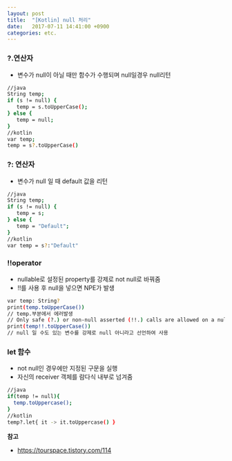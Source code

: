 ```yaml
---
layout: post
title:  "[Kotlin] null 처리"
date:   2017-07-11 14:41:00 +0900
categories: etc.
---
```


### ?.연산자
- 변수가 null이 아닐 때만 함수가 수행되며 null일경우 null리턴
```bash
//java
String temp;
if (s != null) {
   temp = s.toUpperCase();
} else {
   temp = null;
} 
//kotlin
var temp;
temp = s?.toUpperCase()
```

### ?: 연산자
- 변수가 null 일 때 default 값을 리턴

```bash
//java
String temp;
if (s != null) {
   temp = s;
} else {
   temp = "Default";
} 
//kotlin
var temp = s?:"Default"
```

### !!operator
- nullable로 설정된 property를 강제로 not null로 바꿔줌
- !!를 사용 후  null을 넣으면 NPE가 발생

```bash
var temp: String?
print(temp.toUpperCase()) 
// temp.부분에서 에러발생
// Only safe (?.) or non-null asserted (!!.) calls are allowed on a nullable receiver of type String?
print(temp!!.toUpperCase()) 
// null 일 수도 있는 변수를 강제로 null 아니라고 선언하여 사용
```

### let 함수
- not null인 경우에만 지정된 구문을 실행
- 자신의 receiver 객체를 람다식 내부로 넘겨줌

```bash
//java
if(temp != null){
  temp.toUppercase();
}
//kotlin
temp?.let{ it -> it.toUppercase() }
```

**참고**
- https://tourspace.tistory.com/114
